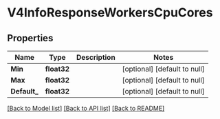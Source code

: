# V4InfoResponseWorkersCpuCores

## Properties
Name | Type | Description | Notes
------------ | ------------- | ------------- | -------------
**Min** | **float32** |  | [optional] [default to null]
**Max** | **float32** |  | [optional] [default to null]
**Default_** | **float32** |  | [optional] [default to null]

[[Back to Model list]](../README.md#documentation-for-models) [[Back to API list]](../README.md#documentation-for-api-endpoints) [[Back to README]](../README.md)


